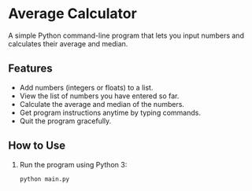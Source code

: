 # Average Calculator

A simple Python command-line program that lets you input numbers and calculates their average and median.

## Features

- Add numbers (integers or floats) to a list.
- View the list of numbers you have entered so far.
- Calculate the average and median of the numbers.
- Get program instructions anytime by typing commands.
- Quit the program gracefully.

## How to Use

1. Run the program using Python 3:

   ```bash
   python main.py
